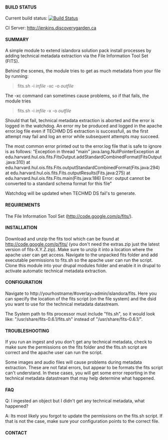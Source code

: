 #### BUILD STATUS

Current build status:
[![Build Status](https://travis-ci.org/Islandora/islandora_fits.png?branch=7.x)](https://travis-ci.org/Islandora/islandora_fits)

CI Server:
http://jenkins.discoverygarden.ca

#### SUMMARY

A simple module to extend islandora solution pack install processes by adding
technical metadata extraction via the File Information Tool Set (FITS).

Behind the scenes, the module tries to get as much metadata from your file by
running:
>fits.sh -i *infile* -xc -o *outfile*

The -xc command can sometimes cause problems, so if that fails, the module tries
>fits.sh -i *infile* -x -o *outfile*

Should that fail, technical metadata extraction is aborted and the error is
logged in the watchdog. An error my be produced and logged in the apache error.log file even
if TECHMD DS extraction is successfull, as the first attempt may fail and log an error while
subsequent attempts may succeed.

The most common error printed out to the error.log file that is safe to ignore is as follows:
"Exception in thread "main" java.lang.NullPointerException
    at edu.harvard.hul.ois.fits.FitsOutput.addStandardCombinedFormat(FitsOutput.java:310)
    at edu.harvard.hul.ois.fits.Fits.outputStandardCombinedFormat(Fits.java:294)
    at edu.harvard.hul.ois.fits.Fits.outputResults(Fits.java:275)
    at edu.harvard.hul.ois.fits.Fits.main(Fits.java:186)
Error: output cannot be converted to a standard schema format for this file"

Watchdog will be updated when TECHMD DS fail's to generate.

#### REQUIREMENTS

The File Information Tool Set (http://code.google.com/p/fits/).

#### INSTALLATION

Download and unzip the fits tool which can be found at
http://code.google.com/p/fits/ (you don't need the extras.zip just the latest version
of fits-X.Y.Z.zip).  Make sure to unzip it into a location where the apache user can
get access.  Navigate to the unpacked fits folder and add executable permissions to
fits.sh so the apache user can run the script.  Clone this module into your drupal
modules folder and enable it in drupal to activate automatic technical metadata
extraction.

#### CONFIGURATION

Navigate to http://yourhostname/#overlay=admin/islandora/fits.  Here you can
specify the location of the fits script (on the file system) and the dsid you
want to use for the technical metadata datastream.

The System path to fits processor must include "fits.sh", so it would look like:
"/usr/share/fits-0.6.1/fits.sh" instead of "/usr/share/fits-0.6.1/".

#### TROUBLESHOOTING

If you run an ingest and you don't get any technical metadata, check to make
sure the permissions on the fits folder and the fits.sh script are correct and
the apache user can run the script.

Some images and audio files will cause problems during metadata extraction.
These are not fatal errors, but appear to be formats the fits script can't
understand.  In these cases, you will get some error reporting in the technical
metadata datastream that may help determine what happened.

#### FAQ

 Q: I ingested an object but I didn't get any technical metadata, what happened?

 A: Its most likely you forgot to update the permissions on the fits.sh script.
    If that is not the case, make sure your configuration points to the correct
    file.

#### CONTACT
